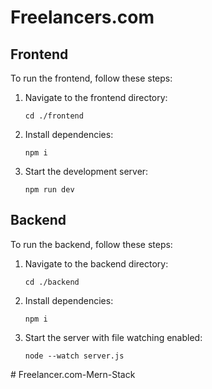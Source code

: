 ﻿# Freelancers.com


## Frontend

To run the frontend, follow these steps:

1. Navigate to the frontend directory:
    ```
    cd ./frontend
    ```

2. Install dependencies:
    ```
    npm i
    ```

3. Start the development server:
    ```
    npm run dev
    ```

## Backend

To run the backend, follow these steps:

1. Navigate to the backend directory:
    ```
    cd ./backend
    ```

2. Install dependencies:
    ```
    npm i
    ```

3. Start the server with file watching enabled:
    ```
    node --watch server.js
    ```

#   F r e e l a n c e r . c o m - M e r n - S t a c k  
 